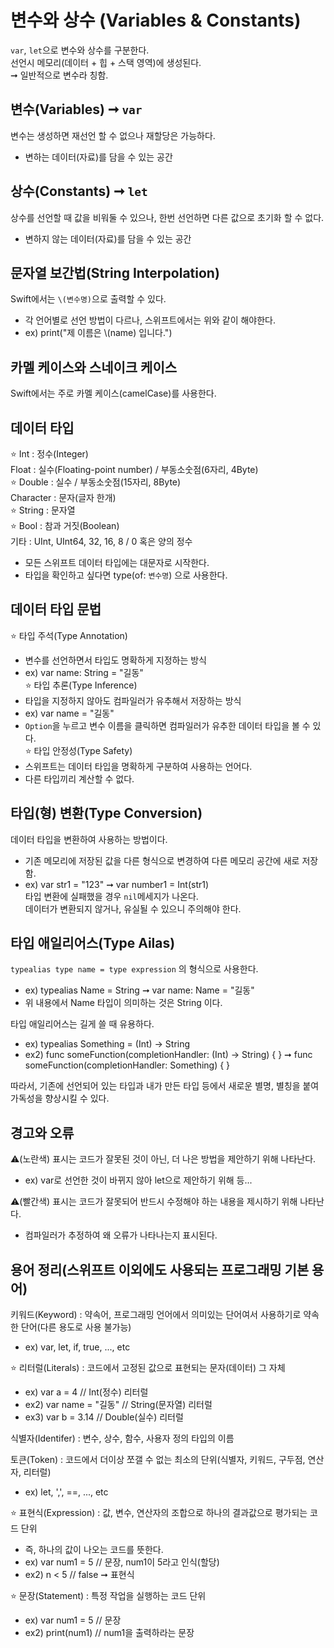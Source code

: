 # 변수와 상수 (Variables & Constants)
`var`, `let`으로 변수와 상수를 구분한다.<br>
선언시 메모리(데이터 + 힙 + 스택 영역)에 생성된다.<br>
➞ 일반적으로 변수라 칭함.

## 변수(Variables) ➞ `var`
변수는 생성하면 재선언 할 수 없으나 재할당은 가능하다.
- 변하는 데이터(자료)를 담을 수 있는 공간

## 상수(Constants) ➞ `let`
상수를 선언할 때 값을 비워둘 수 있으나, 한번 선언하면 다른 값으로 초기화 할 수 없다.
- 변하지 않는 데이터(자료)를 담을 수 있는 공간

## 문자열 보간법(String Interpolation)
Swift에서는 `\(변수명)`으로 출력할 수 있다.
- 각 언어별로 선언 방법이 다르나, 스위프트에서는 위와 같이 해야한다.
- ex) print("제 이름은 \\(name) 입니다.")

## 카멜 케이스와 스네이크 케이스
Swift에서는 주로 카멜 케이스(camelCase)를 사용한다.

## 데이터 타입
⭐️ Int : 정수(Integer)<br>
Float : 실수(Floating-point number) / 부동소숫점(6자리, 4Byte)<br>
⭐️ Double : 실수 / 부동소숫점(15자리, 8Byte)<br>
Character : 문자(글자 한개)<br>
⭐️ String : 문자열<br>
⭐️ Bool : 참과 거짓(Boolean)<br>
기타 : UInt, UInt64, 32, 16, 8 / 0 혹은 양의 정수
- 모든 스위프트 데이터 타입에는 대문자로 시작한다.
- 타입을 확인하고 싶다면 type(of: `변수명`) 으로 사용한다.

## 데이터 타입 문법
⭐️ 타입 주석(Type Annotation)
- 변수를 선언하면서 타입도 명확하게 지정하는 방식
- ex) var name: String = "길동"<br>
⭐️ 타입 추론(Type Inference)
- 타입을 지정하지 않아도 컴파일러가 유추해서 저장하는 방식
- ex) var name = "길동"
- `Option`을 누르고 변수 이름을 클릭하면 컴파일러가 유추한 데이터 타입을 볼 수 있다.<br>
⭐️ 타입 안정성(Type Safety)
- 스위프트는 데이터 타입을 명확하게 구분하여 사용하는 언어다.
- 다른 타입끼리 계산할 수 없다.

## 타입(형) 변환(Type Conversion)
데이터 타입을 변환하여 사용하는 방법이다.
- 기존 메모리에 저장된 값을 다른 형식으로 변경하여 다른 메모리 공간에 새로 저장함.
- ex) var str1 = "123" ➞ var number1 = Int(str1)<br>
타입 변환에 실패했을 경우 `nil`메세지가 나온다.<br>
데이터가 변환되지 않거나, 유실될 수 있으니 주의해야 한다.

## 타입 애일리어스(Type Ailas)
`typealias type name = type expression` 의 형식으로 사용한다.
- ex) typealias Name = String ➞ var name: Name = "길동"
- 위 내용에서 Name 타입이 의미하는 것은 String 이다.<br>

타입 애일리어스는 길게 쓸 때 유용하다.
- ex) typealias Something = (Int) -> String
- ex2) func someFunction(completionHandler: (Int) -> String) { } ➞ func someFunction(completionHandler: Something) { }<br>

따라서, 기존에 선언되어 있는 타입과 내가 만든 타입 등에서 새로운 별명, 별칭을 붙여 가독성을 향상시킬 수 있다.

## 경고와 오류
⚠️(노란색) 표시는 코드가 잘못된 것이 아닌, 더 나은 방법을 제안하기 위해 나타난다.
- ex) var로 선언한 것이 바뀌지 않아 let으로 제안하기 위해 등...<br>

⚠️(빨간색) 표시는 코드가 잘못되어 반드시 수정해야 하는 내용을 제시하기 위해 나타난다.
- 컴파일러가 추정하여 왜 오류가 나타나는지 표시된다.

## 용어 정리(스위프트 이외에도 사용되는 프로그래밍 기본 용어)
키워드(Keyword) : 약속어, 프로그래밍 언어에서 의미있는 단어여서 사용하기로 약속한 단어(다른 용도로 사용 불가능)
- ex) var, let, if, true, ..., etc<br>

⭐️ 리터럴(Literals) : 코드에서 고정된 값으로 표현되는 문자(데이터) 그 자체
- ex) var a = 4 // Int(정수) 리터럴
- ex2) var name = "길동" // String(문자열) 리터럴
- ex3) var b = 3.14 // Double(실수) 리터럴<br>

식별자(Identifer) : 변수, 상수, 함수, 사용자 정의 타입의 이름<br>

토큰(Token) : 코드에서 더이상 쪼갤 수 없는 최소의 단위(식별자, 키워드, 구두점, 연산자, 리터럴)
- ex) let, ',', ==, ..., etc<br>

⭐️ 표현식(Expression) : 값, 변수, 연산자의 조합으로 하나의 결과값으로 평가되는 코드 단위
- 즉, 하나의 값이 나오는 코드를 뜻한다.
- ex) var num1 = 5 // 문장, num1이 5라고 인식(할당)
- ex2) n < 5 // false ➞ 표현식<br>

⭐️ 문장(Statement) : 특정 작업을 실행하는 코드 단위
- ex) var num1 = 5 // 문장
- ex2) print(num1) // num1을 출력하라는 문장